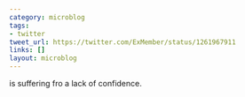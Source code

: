 ```yaml
---
category: microblog
tags:
- twitter
tweet_url: https://twitter.com/ExMember/status/1261967911
links: []
layout: microblog
---
```

is suffering fro a lack of confidence.
